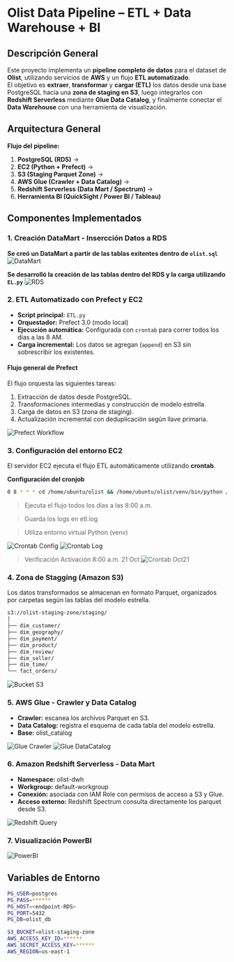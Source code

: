 # Olist Data Pipeline – ETL + Data Warehouse + BI

## Descripción General
Este proyecto implementa un **pipeline completo de datos** para el dataset de **Olist**, utilizando servicios de **AWS** y un flujo **ETL automatizado**.  
El objetivo es **extraer**, **transformar** y **cargar (ETL)** los datos desde una base PostgreSQL hacia una **zona de staging en S3**, luego integrarlos con **Redshift Serverless** mediante **Glue Data Catalog**, y finalmente conectar el **Data Warehouse** con una herramienta de visualización.

## Arquitectura General

**Flujo del pipeline:**
1. **PostgreSQL (RDS)** →  
2. **EC2 (Python + Prefect)** →  
3. **S3 (Staging Parquet Zone)** →  
4. **AWS Glue (Crawler + Data Catalog)** →  
5. **Redshift Serverless (Data Mart / Spectrum)** →  
6. **Herramienta BI (QuickSight / Power BI / Tableau)**

## Componentes Implementados

### 1. **Creación DataMart - Insercción Datos a RDS**

**Se creó un DataMart a partir de las tablas exitentes dentro de `olist.sql`**
![DataMart](images/DataMart.png)

**Se desarrolló la creación de las tablas dentro del RDS y la carga utilizando `EL.py`**
![RDS](images/RDS-Connection.png)

### 2. **ETL Automatizado con Prefect y EC2**

- **Script principal:** `ETL.py`
- **Orquestador:** Prefect 3.0 (modo local)
- **Ejecución automática:** Configurada con `crontab` para correr todos los días a las 8 AM.
- **Carga incremental:** Los datos se agregan (`append`) en S3 sin sobrescribir los existentes.

#### Flujo general de Prefect
El flujo orquesta las siguientes tareas:
1. Extracción de datos desde PostgreSQL.
2. Transformaciones intermedias y construcción de modelo estrella.
3. Carga de datos en S3 (zona de staging).
4. Actualización incremental con deduplicación según llave primaria.

![Prefect Workflow](images/Prefect-Workflow.png)


### 3. **Configuración del entorno EC2**

El servidor EC2 ejecuta el flujo ETL automáticamente utilizando **crontab**.

**Configuración del cronjob**
```bash
0 8 * * * cd /home/ubuntu/olist && /home/ubuntu/olist/venv/bin/python /home/ubuntu/olist/etl.py >> /home/ubuntu/olist/etl.log 2>&1
```
> Ejecuta el flujo todos los días a las 8:00 a.m.

> Guarda los logs en etl.log

> Utiliza entorno virtual Python (venv)

![Crontab Config](images/Crontab-Config.png)
![Crontab Log](images/Crontab-Log.png)

> Verificación Activación 8:00 a.m. 21 Oct
![Crontab Oct21](images/Crontab-21Oct.png)

### 4. **Zona de Stagging (Amazon S3)**

Los datos transformados se almacenan en formato Parquet, organizados por carpetas según las tablas del modelo estrella.

```bash
s3://olist-staging-zone/staging/
│
├── dim_customer/
├── dim_geography/
├── dim_payment/
├── dim_product/
├── dim_review/
├── dim_seller/
├── dim_time/
└── fact_orders/
```

![Bucket S3](images/S3.png)

### 5. **AWS Glue - Crawler y Data Catalog**

- **Crawler:** escanea los archivos Parquet en S3.
- **Data Catalog:** registra el esquema de cada tabla del modelo estrella.
- **Base:** olist_catalog

![Glue Crawler](images/Glue-Crawler.png)
![Glue DataCatalog](images/Glue-DataCatalog.png)

### 6. **Amazon Redshift Serverless - Data Mart**

- **Namespace:** olist-dwh
- **Workgroup:** default-workgroup
- **Conexión:** asociada con IAM Role con permisos de acceso a S3 y Glue.
- **Acceso externo:** Redshift Spectrum consulta directamente los parquet desde S3.

![Redshift Query](images/S3.png)

### 7. **Visualización PowerBI**

![PowerBI](BI.jpeg)

## Variables de Entorno
```bash
PG_USER=postgres
PG_PASS=******
PG_HOST=<endpoint-RDS>
PG_PORT=5432
PG_DB=olist_db

S3_BUCKET=olist-staging-zone
AWS_ACCESS_KEY_ID=******
AWS_SECRET_ACCESS_KEY=******
AWS_REGION=us-east-1
```
